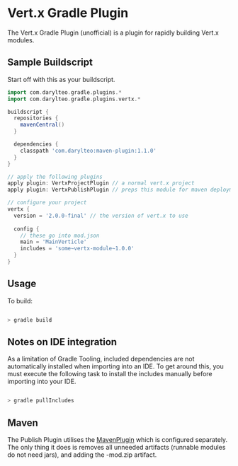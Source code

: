 # Vert.x Gradle Plugin

The Vert.x Gradle Plugin (unofficial) is a plugin for rapidly building 
Vert.x modules.

## Sample Buildscript

Start off with this as your buildscript.

```groovy
import com.darylteo.gradle.plugins.*
import com.darylteo.gradle.plugins.vertx.*

buildscript {
  repositories {
    mavenCentral()
  }

  dependencies {
    classpath 'com.darylteo:maven-plugin:1.1.0'
  }
}

// apply the following plugins
apply plugin: VertxProjectPlugin // a normal vert.x project
apply plugin: VertxPublishPlugin // preps this module for maven deployment. Optional

// configure your project
vertx {
  version = '2.0.0-final' // the version of vert.x to use
  
  config {
    // these go into mod.json
    main = 'MainVerticle'
    includes = 'some~vertx-module~1.0.0'
  }
}

````

## Usage

To build: 
  
```bash

> gradle build
````

## Notes on IDE integration

As a limitation of Gradle Tooling, included dependencies are not automatically installed when importing into an IDE. To get around this, you must execute the following task to install the includes manually before importing into your IDE.

```bash

> gradle pullIncludes
````

## Maven 

The Publish Plugin utilises the [MavenPlugin](https://github.com/darylteo/gradle-plugins) which is configured separately. The only thing it does is removes all unneeded artifacts (runnable modules do not need jars), and adding the -mod.zip artifact.
